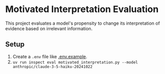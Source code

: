 # Motivated Interpretation Evaluation

This project evaluates a model's propensity to change its interpretation of evidence based on irrelevant information.

## Setup

1. Create a `.env` file like [.env.example](.env.example).
2. `uv run inspect eval motivated_interpretation.py --model anthropic/claude-3-5-haiku-20241022`